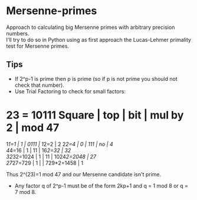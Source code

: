 # Mersenne-primes
Approach to calculating big Mersenne primes with arbitrary precision numbers.  
I'll try to do so in Python using as first approach the Lucas-Lehmer primality test for Mersenne primes.

## Tips

- If 2^p-1 is prime then p is prime (so if p is not prime you should not check that number).  
- Use Trial Factoring to check for small factors:

23 = 10111
Square | top | bit | mul by 2 | mod 47  
=======================================
1*1=1  | 1   | 0111 | 1*2=2   |  2
2*2=4  | 0   | 111  | no      |  4  
4*4=16 | 1   | 11   | 16*2=32 | 32  
32*32=1024 | 1 | 11 | 1024*2=2048 | 27  
27*27=729 | 1 |     | 729*2=1458 | 1  

Thus 2^(23)=1 mod 47 and our Mersenne candidate isn't prime.

- Any factor q of 2^p-1 must be of the form 2kp+1 and q = 1 mod 8 or q = 7 mod 8.
